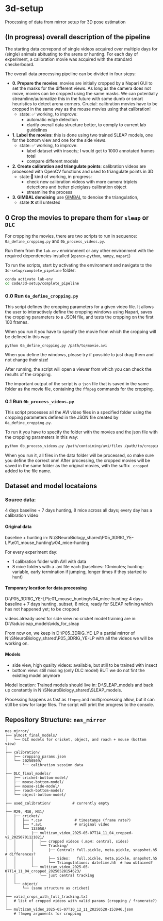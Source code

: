 # 3d-setup
Processing of data from mirror setup for 3D pose estimation

## (In progress) overall description of the pipeline
The starting data correpond of single videos acquired over multiple days for (single) animals abituating to the arena or hunting. For each day of experiment, a calibration movie was acquired with the standard checkerboard.

The overall data processing pipeline can be divided in four steps:
 - **0. Prepare the movies**: movies are initially cropped by a Napari GUI to set the masks for the different views. As long as the camera does not move, movies can be cropped using the same masks. We can potentially streamline/automatize this in the future with some dumb or smart heuristics to detect arena corners. Crucial: calibration movies have to be cropped in the same way as the mouse movies using that calibration!
   - state:  ✅ working, to improve:
      - automatic edge detection
      - clarify overall data structure better, to comply to current lab guidelines
 - **1. Label the movies**: this is done using two trained SLEAP models, one for the bottom view and one for the side views.
   - state: ✅ working, to improve:
      - label dataset with insects; I would get to 1000 annotated frames total
      - compare different models
 - **2. Create calibration and triangulate points**: calibration videos are processed with OpenCV functions and used to triangulate points in 3D
   - state:🚧 kind of working, in progress:
      - check new calibration videos with more camera triplets detections and better plexiglass calibration object
      - streamline the process
 - **3. GIMBAL denoising** use [GIMBAL](https://github.com/calebweinreb/gimbal/tree/main) to denoise the triangulation,
   - state ❌ still untested



## 0 Crop the movies to prepare them for `sleap` or `DLC`

For cropping the movies, there are two scripts to run in sequence: `0a_define_cropping.py` and `0b_process_videos.py`.

Run them from the `lab-env` environment or any other environment with the required dependencies installed (`opencv-python`, `numpy`, `napari`)

To run the scripts, start by activating the environment and navigate to the `3d-setup/complete_pipeline` folder:
    
```bash
conda activate lab-env
cd code/3d-setup/complete_pipeline
```

### 0.0 Run `0a_define_cropping.py`
This script defines the cropping parameters for a given video file. It allows the user to interactively define the cropping windows using Napari, saves the cropping parameters to a JSON file, and tests the cropping on the first 100 frames.

When you run it you have to specify the movie from which the cropping will be defined in this way:

```bash
python 0a_define_cropping.py /path/to/movie.avi
```

When you define the windows, please try if possible to just drag them and not change their size!

After running, the script will open a viewer from which you can check the results of the cropping.

The important output of the script is a `json` file that is saved in the same folder as the movie file, containing the `ffmpeg` commands for the cropping.

### 0.1 Run `0b_process_videos.py`
This script processes all the AVI video files in a specified folder using the cropping parameters defined in the JSON file created by `0a_define_cropping.py`.

To run it you have to specify the folder with the movies and the json file with the cropping parameters in this way:

```bash
python 0b_process_videos.py /path/containing/avi/files /path/to/cropping_parameters.json
```

When you run it, all files in the data folder will be processed, so make sure you define the correct one!
After processing, the cropped movies will be saved in the same folder as the original movies, with the suffix `_cropped` added to the file name.

## Dataset and model locataions

### Source data:
4 days baseline + 7 days hunting, 8 mice across all days; every day has a calibration video

#### Original data
baseline + hunting in: N:\SNeuroBiology_shared\P05_3DRIG_YE-LP\e01_mouse_hunting\v04_mice-hunting

For every experiment day:
 - 1 calibration folder with AVI with data
 - 8 mice folders with a .avi file each (baselines: 10minutes; hunting: variable, early termination if jumping, longer times if they started to hunt)


#### Temporary location for data processing
D:\P05_3DRIG_YE-LP\e01_mouse_hunting\v04_mice-hunting: 4 days baseline + 7 days hunting, subset, 8 mice, ready for SLEAP refining which has not happened yet; to be cropped

videos already used for side view no cricket model training are in D:\Yadu\sleap_models\vids_for_sleap

From now on, we keep in D:\P05_3DRIG_YE-LP a partial mirror of  N:\SNeuroBiology_shared\P05_3DRIG_YE-LP with all the videos we will be working on.

#### Models
 - side view, high quality videos: available, but still to be trained with insect
 - bottom view: still missing (only DLC model)
BUT we do not fint the existing model anymore

Model location:
Trained models should live in: D:\SLEAP_models and back up constantly in N:\SNeuroBiology_shared\SLEAP_models.


Processing happens as fast as `ffmpeg` and multiprocessing allow, but it can still be slow for large files. The script will print the progress to the console.

## Repository Structure: `nas_mirror`

```text
nas_mirror/
├── almost_final_models/
│   └── DLC models for cricket, object, and roach + mouse (bottom view)
│
├── calibration/
│   ├── cropping_params.json
│   └── 20250509/
│       └── calibration session data
│
├── DLC_final_models/
│   ├── cricket-bottom-model/
│   ├── mouse-bottom-model/
│   ├── mouse-side-model/
│   ├── roach-bottom-model/
│   └── object-bottom-model/
│
├── used_calibration/          # currently empty
│
├── M29, M30, M31/
│   ├── cricket/
│   │   ├── *.csv               # timestamps (frame rate?)
│   │   ├── *.avi               # original video
│   │   └── 133050/
│   │       ├── multicam_video_2025-05-07T14_11_04_cropped-v2_20250701121021/
│   │       │   ├── cropped videos (.mp4: central, sides)
│   │       │   └── Tracking/
│   │       │       ├── Central: full.pickle, meta.pickle, snapshot.h5  # differences?
│   │       │       ├── Sides:   full.pickle, meta.pickle, snapshot.h5
│   │       │       └── Triangulations: datetime.h5  # how obtained?
│   │       └── multicam_video_2025-05-07T14_11_04_cropped_20250528154623/
│   │           └── just central tracking
│   │
│   └── object/
│       └── (same structure as cricket)
│
├── valid_crops_with_full_tracking.txt  
│   # list of cropped videos with valid params (cropping / framerate?)
│
└── multicam_video_2025-05-07T10_12_11_20250528-153946.json  
    # ffmpeg arguments for cropping
